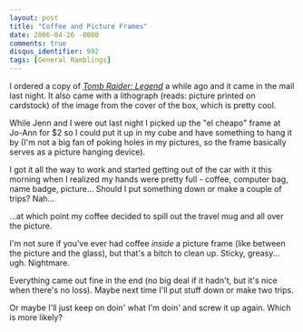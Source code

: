```yaml
---
layout: post
title: "Coffee and Picture Frames"
date: 2006-04-26 -0800
comments: true
disqus_identifier: 992
tags: [General Ramblings]
---
```

I ordered a copy of [*Tomb Raider:
Legend*](http://www.amazon.com/exec/obidos/ASIN/B000A0XSN6/mhsvortex) a
while ago and it came in the mail last night. It also came with a
lithograph (reads: picture printed on cardstock) of the image from the
cover of the box, which is pretty cool.
 
 While Jenn and I were out last night I picked up the "el cheapo" frame
at Jo-Ann for \$2 so I could put it up in my cube and have something to
hang it by (I'm not a big fan of poking holes in my pictures, so the
frame basically serves as a picture hanging device).
 
 I got it all the way to work and started getting out of the car with it
this morning when I realized my hands were pretty full - coffee,
computer bag, name badge, picture... Should I put something down or make
a couple of trips? Nah...
 
 ...at which point my coffee decided to spill out the travel mug and all
over the picture.
 
 I'm not sure if you've ever had coffee *inside* a picture frame (like
between the picture and the glass), but that's a bitch to clean up.
Sticky, greasy... ugh. Nightmare.
 
 Everything came out fine in the end (no big deal if it hadn't, but it's
nice when there's no loss). Maybe next time I'll put stuff down or make
two trips.
 
 Or maybe I'll just keep on doin' what I'm doin' and screw it up again.
Which is more likely?
